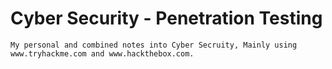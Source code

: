 # Cyber Security - Penetration Testing

~~~
My personal and combined notes into Cyber Secruity, Mainly using www.tryhackme.com and www.hackthebox.com.
~~~
